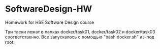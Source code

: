 # SoftwareDesign-HW
Homework for HSE Software Design course

Три таски лежат в папках docker/task01, docker/task02 и docker/task03 соответственно. Все запускалось с помощью "bash docker.sh" из-под root.